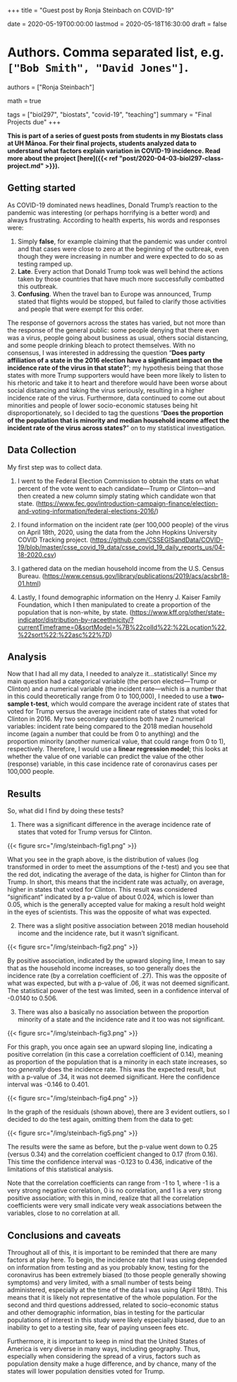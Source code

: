 +++
title = "Guest post by Ronja Steinbach on COVID-19"

date = 2020-05-19T00:00:00
lastmod = 2020-05-18T16:30:00
draft = false

# Authors. Comma separated list, e.g. `["Bob Smith", "David Jones"]`.
authors = ["Ronja Steinbach"]

math = true

tags = ["biol297", "biostats", "covid-19", "teaching"]
summary = "Final Projects due"
+++

**This is part of a series of guest posts from students in my Biostats class at UH Mānoa. For their final projects, students analyzed data to understand what factors explain variation in COVID-19 incidence. Read more about the project [here]({{< ref "post/2020-04-03-biol297-class-project.md" >}}).**

## Getting started

As COVID-19 dominated news headlines, Donald Trump’s reaction to the pandemic was interesting (or perhaps horrifying is a better word) and always frustrating. According to health experts, his words and responses were:

1.	Simply **false**, for example claiming that the pandemic was under control and that cases were close to zero at the beginning of the outbreak, even though they were increasing in number and were expected to do so as testing ramped up.
2.	**Late**. Every action that Donald Trump took was well behind the actions taken by those countries that have much more successfully combatted this outbreak.
3.	**Confusing**. When the travel ban to Europe was announced, Trump stated that flights would be stopped, but failed to clarify those activities and people that were exempt for this order.

The response of governors across the states has varied, but not more than the response of the general public: some people denying that there even was a virus, people going about business as usual, others social distancing, and some people drinking bleach to protect themselves. With no consensus, I was interested in addressing the question “**Does party affiliation of a state in the 2016 election have a significant impact on the incidence rate of the virus in that state?**”; my hypothesis being that those states with more Trump supporters would have been more likely to listen to his rhetoric and take it to heart and therefore would have been worse about social distancing and taking the virus seriously, resulting in a higher incidence rate of the virus. Furthermore, data continued to come out about minorities and people of lower socio-economic statuses being hit disproportionately, so I decided to tag the questions “**Does the proportion of the population that is minority and median household income affect the incident rate of the virus across states?**” on to my statistical investigation. 

## Data Collection

My first step was to collect data. 

1.	I went to the Federal Election Commission to obtain the stats on what percent of the vote went to each candidate—Trump or Clinton—and then created a new column simply stating which candidate won that state. (https://www.fec.gov/introduction-campaign-finance/election-and-voting-information/federal-elections-2016/)

2.	I found information on the incident rate (per 100,000 people) of the virus on April 18th, 2020, using the data from the John Hopkins University COVID Tracking project. (https://github.com/CSSEGISandData/COVID-19/blob/master/csse_covid_19_data/csse_covid_19_daily_reports_us/04-18-2020.csv)

3.	I gathered data on the median household income from the U.S. Census Bureau. (https://www.census.gov/library/publications/2019/acs/acsbr18-01.html)

4.	Lastly, I found demographic information on the Henry J. Kaiser Family Foundation, which I then manipulated to create a proportion of the population that is non-white, by state. (https://www.kff.org/other/state-indicator/distribution-by-raceethnicity/?currentTimeframe=0&sortModel=%7B%22colId%22:%22Location%22,%22sort%22:%22asc%22%7D)

## Analysis

Now that I had all my data, I needed to analyze it…statistically! Since my main question had a categorical variable (the person elected—Trump or Clinton) and a numerical variable (the incident rate—which is a number that in this could theoretically range from 0 to 100,000), I needed to use a **two-sample t-test**, which would compare the average incident rate of states that voted for Trump versus the average incident rate of states that voted for Clinton in 2016. My two secondary questions both have 2 numerical variables: incident rate being compared to the 2018 median household income (again a number that could be from 0 to anything) and the proportion minority (another numerical value, that could range from 0 to 1), respectively. Therefore, I would use a **linear regression model**; this looks at whether the value of one variable can predict the value of the other (response) variable, in this case incidence rate of coronavirus cases per 100,000 people.

## Results

So, what did I find by doing these tests? 

1.	There was a significant difference in the average incidence rate of states that voted for Trump versus for Clinton. 

 {{< figure src="/img/steinbach-fig1.png" >}}

What you see in the graph above, is the distribution of values (log transformed in order to meet the assumptions of the *t*-test) and you see that the red dot, indicating the average of the data, is higher for Clinton than for Trump. In short, this means that the incident rate was actually, on average, higher in states that voted for Clinton. This result was considered “significant” indicated by a p-value of about 0.024, which is lower than 0.05, which is the generally accepted value for making a result hold weight in the eyes of scientists. This was the opposite of what was expected.

2. There was a slight positive association between 2018 median household income and the incidence rate, but it wasn’t significant.

 {{< figure src="/img/steinbach-fig2.png" >}}
 
By positive association, indicated by the upward sloping line, I mean to say that as the household income increases, so too generally does the incidence rate (by a correlation coefficient of .27). This was the opposite of what was expected, but with a p-value of .06, it was not deemed significant. The statistical power of the test was limited, seen in a confidence interval of -0.0140 to 0.506. 

3. There was also a basically no association between the proportion minority of a state and the incidence rate and it too was not significant.

 {{< figure src="/img/steinbach-fig3.png" >}}

For this graph, you once again see an upward sloping line, indicating a positive correlation (in this case a correlation coefficient of 0.14), meaning as proportion of the population that is a minority in each state increases, so too *generally* does the incidence rate. This was the expected result, but with a p-value of .34, it was not deemed significant. Here the confidence interval was -0.146 to 0.401. 
 
 {{< figure src="/img/steinbach-fig4.png" >}}

In the graph of the residuals (shown above), there are 3 evident outliers, so I decided to do the test again, omitting them from the data to get:

 {{< figure src="/img/steinbach-fig5.png" >}}

The results were the same as before, but the p-value went down to 0.25 (versus 0.34) and the correlation coefficient changed to 0.17 (from 0.16). This time the confidence interval was -0.123 to 0.436, indicative of the limitations of this statistical analysis.

Note that the correlation coefficients can range from -1 to 1, where -1 is a very strong negative correlation, 0 is no correlation, and 1 is a very strong positive association; with this in mind, realize that all the correlation coefficients were very small indicate very weak associations between the variables, close to no correlation at all.

## Conclusions and caveats

Throughout all of this, it is important to be reminded that there are many factors at play here. To begin, the incidence rate that I was using depended on information from testing and as you probably know, testing for the coronavirus has been extremely biased (to those people generally showing symptoms) and very limited, with a small number of tests being administered, especially at the time of the data I was using (April 18th). This means that it is likely not representative of the whole population. For the second and third questions addressed, related to socio-economic status and other demographic information, bias in testing for the particular populations of interest in this study were likely especially biased, due to an inability to get to a testing site, fear of paying unseen fees etc.

Furthermore, it is important to keep in mind that the United States of America is very diverse in many ways, including geography. Thus, especially when considering the spread of a virus, factors such as population density make a huge difference, and by chance, many of the states will lower population densities voted for Trump.   
